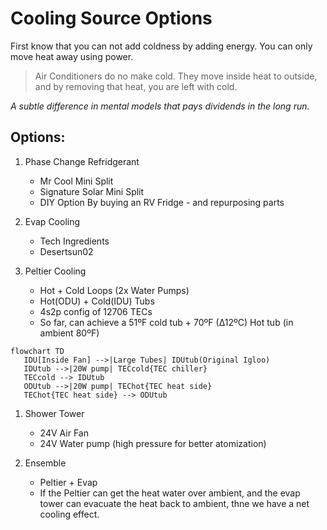 Cooling Source Options
===============

First know that you can not add coldness by adding energy.
You can only move heat away using power.

> Air Conditioners do no make cold. They move inside heat to outside, and by removing that heat, you are left with cold.

_A subtle difference in mental models that pays dividends in the long run._

## Options:

1. Phase Change Refridgerant
   - Mr Cool Mini Split
   - Signature Solar Mini Split
   - DIY Option By buying an RV Fridge - and repurposing parts

1. Evap Cooling
   - Tech Ingredients
   - Desertsun02

1. Peltier Cooling
   - Hot + Cold Loops (2x Water Pumps)
   - Hot(ODU) + Cold(IDU) Tubs
   - 4s2p config of 12706 TECs
   - So far, can achieve a 51ºF cold tub + 70ºF (∆12ºC) Hot tub (in ambient 80ºF)

```mermaid
flowchart TD
   IDU[Inside Fan] -->|Large Tubes| IDUtub(Original Igloo)
   IDUtub -->|20W pump| TECcold{TEC chiller}
   TECcold --> IDUtub
   ODUtub -->|20W pump| TEChot{TEC heat side}
   TEChot{TEC heat side} --> ODUtub
```

1. Shower Tower
   - 24V Air Fan
   - 24V Water pump (high pressure for better atomization)

1. Ensemble
   - Peltier + Evap
   - If the Peltier can get the heat water over ambient, and the evap tower can evacuate the heat back to ambient, thne we have a net cooling effect.